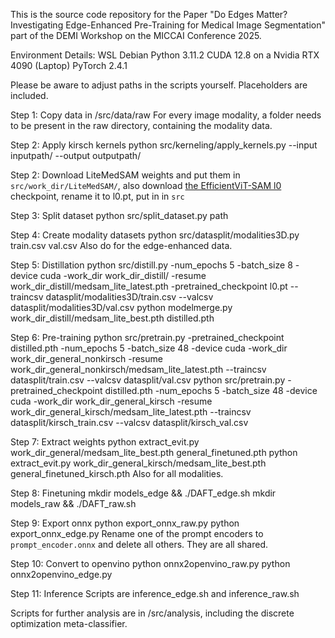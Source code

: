 This is the source code repository for the Paper "Do Edges Matter? Investigating Edge-Enhanced Pre-Training for Medical Image Segmentation" part of the DEMI Workshop on the MICCAI Conference 2025.

Environment Details:
WSL Debian
Python 3.11.2
CUDA 12.8 on a Nvidia RTX 4090 (Laptop)
PyTorch 2.4.1

Please be aware to adjust paths in the scripts yourself. Placeholders are included.

Step 1: Copy data in /src/data/raw
For every image modality, a folder needs to be present in the raw directory, containing the modality data.

Step 2: Apply kirsch kernels
python src/kerneling/apply_kernels.py --input inputpath/<MODALITY> --output outputpath/<MODALITY>

Step 2: Download LiteMedSAM weights and put them in `src/work_dir/LiteMedSAM/`, also download [the EfficientViT-SAM l0](https://huggingface.co/han-cai/efficientvit-sam/resolve/main/l0.pt) checkpoint, rename it to l0.pt, put in in `src`

Step 3: Split dataset
python src/split_dataset.py path

Step 4: Create modality datasets
python src/datasplit/modalities3D.py train.csv val.csv
Also do for the edge-enhanced data.

Step 5: Distillation
python src/distill.py -num_epochs 5 -batch_size 8 -device cuda -work_dir work_dir_distill/ -resume work_dir_distill/medsam_lite_latest.pth -pretrained_checkpoint l0.pt --traincsv datasplit/modalities3D/train.csv --valcsv datasplit/modalities3D/val.csv
python modelmerge.py work_dir_distill/medsam_lite_best.pth distilled.pth

Step 6: Pre-training
python src/pretrain.py -pretrained_checkpoint distilled.pth -num_epochs 5 -batch_size 48 -device cuda -work_dir work_dir_general_nonkirsch -resume work_dir_general_nonkirsch/medsam_lite_latest.pth --traincsv datasplit/train.csv --valcsv datasplit/val.csv
python src/pretrain.py -pretrained_checkpoint distilled.pth -num_epochs 5 -batch_size 48 -device cuda -work_dir work_dir_general_kirsch -resume work_dir_general_kirsch/medsam_lite_latest.pth --traincsv datasplit/kirsch_train.csv --valcsv datasplit/kirsch_val.csv

Step 7: Extract weights
python extract_evit.py work_dir_general/medsam_lite_best.pth general_finetuned.pth
python extract_evit.py work_dir_general_kirsch/medsam_lite_best.pth general_finetuned_kirsch.pth
Also for all modalities.

Step 8: Finetuning
mkdir models_edge && ./DAFT_edge.sh
mkdir models_raw && ./DAFT_raw.sh

Step 9: Export onnx
python export_onnx_raw.py
python export_onnx_edge.py
Rename one of the prompt encoders to `prompt_encoder.onnx` and delete all others. They are all shared.

Step 10: Convert to openvino
python onnx2openvino_raw.py
python onnx2openvino_edge.py

Step 11: Inference
Scripts are inference_edge.sh and inference_raw.sh


Scripts for further analysis are in /src/analysis, including the discrete optimization meta-classifier.
